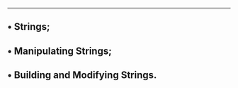 ------------------------------------------
• Strings;
-----------------------------------------
• Manipulating Strings;
---------------------------------------
• Building and Modifying Strings.
--------------------------------------
